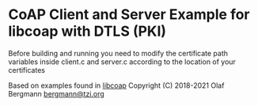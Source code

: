 # CoAP Client and Server Example for libcoap with DTLS (PKI)

Before building and running you need to modify the certificate path variables inside client.c and server.c according to the location of your certificates

Based on examples found in [libcoap](https://github.com/obgm/libcoap) Copyright (C) 2018-2021 Olaf Bergmann bergmann@tzi.org
